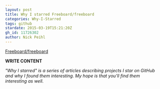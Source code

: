 ```yaml
---
layout: post
title: Why I starred Freeboard/freeboard
categories: Why-I-Starred
tags: github
stardate: 2015-03-19T15:21:20Z
gh_id: 11726302
author: Nick Peihl
---
```


[Freeboard/freeboard](https://github.com/Freeboard/freeboard)

**WRITE CONTENT**

*"Why I starred" is a series of articles describing projects I star on GitHub and why I found them interesting. My hope is that you'll find them interesting as well.*

